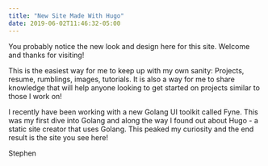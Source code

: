 ```yaml
---
title: "New Site Made With Hugo"
date: 2019-06-02T11:46:32-05:00
---
```

You probably notice the new look and design here for this site.  Welcome and thanks for visiting!

This is the easiest way for me to keep up with my own sanity: Projects, resume, rumblings, images, tutorials.  It is also a way for me to share knowledge that will help anyone looking to get started on projects similar to those I work on!

I recently have been working with a new Golang UI toolkit called Fyne.  This was my first dive into Golang and along the way I found out about Hugo - a static site creator that uses Golang.  This peaked my curiosity and the end result is the site you see here!

Stephen
